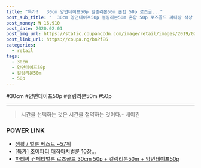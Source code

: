 ```yaml
--- 
title: "특가!   30cm 양면테이프50p 컬링리본50m 혼합 50p 로즈골..." 
post_sub_title: "  30cm 양면테이프50p 컬링리본50m 혼합 50p 로즈골드 파티팡 색상 1세트 컨페티벌룬" 
post_money: ₩ 16,910 
post_date: 2020.02.01 
post_img_url: https://static.coupangcdn.com/image/retail/images/2019/02/18/11/5/268de6e3-5e1c-4fa4-a10c-0fc72bc38357.jpg 
post_link_url: https://coupa.ng/bnPfE6 
categories: 
  - retail 
tags: 
  - 30cm 
  - 양면테이프50p 
  - 컬링리본50m 
  - 50p 
--- 
```

  #30cm #양면테이프50p #컬링리본50m #50p 
<hr> 

> 시간을 선택하는 것은 시간을 절약하는 것이다.- 베이컨 


### POWER LINK

* <a href="https://blog.naver.com/santokki14/221792102219" target="_blank">생활 / 벌룬 베스트 ~57위</a>
* <a href="https://blog.naver.com/an0733/221792702338" target="_blank">[특가] 조이파티 매직아치벌룬 10장...</a>
* <a href="https://blog.naver.com/fasyy4321/221792585347" target="_blank">파티팡 컨페티벌룬 로즈골드 30cm 50p + 컬링리본50m + 양면테이프50p</a>
